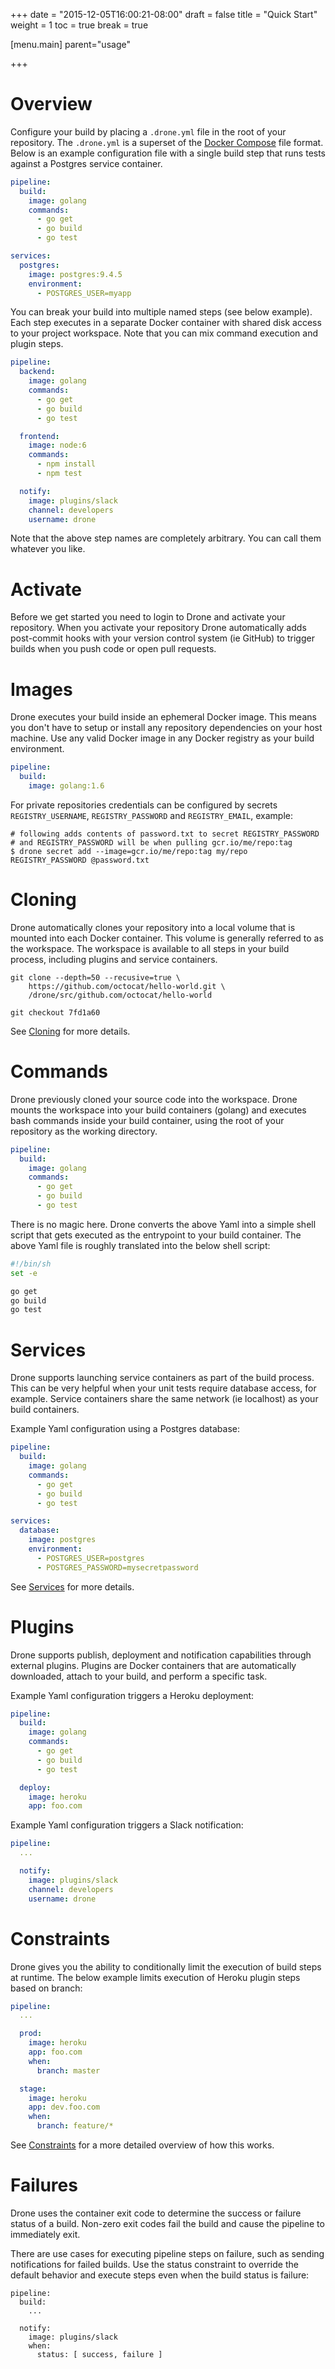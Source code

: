 +++
date = "2015-12-05T16:00:21-08:00"
draft = false
title = "Quick Start"
weight = 1
toc = true
break = true

[menu.main]
	parent="usage"

+++

# Overview

Configure your build by placing a `.drone.yml` file in the root of your repository. The `.drone.yml` is a superset of the [Docker Compose](https://docs.docker.com/compose/) file format. Below is an example configuration file with a single build step that runs tests against a Postgres service container.

```yaml
pipeline:
  build:
    image: golang
    commands:
      - go get
      - go build
      - go test

services:
  postgres:
    image: postgres:9.4.5
    environment:
      - POSTGRES_USER=myapp
```

You can break your build into multiple named steps (see below example). Each step executes in a separate Docker container with shared disk access to your project workspace. Note that you can mix command execution and plugin steps.

```yaml
pipeline:
  backend:
    image: golang
    commands:
      - go get
      - go build
      - go test

  frontend:
    image: node:6
    commands:
      - npm install
      - npm test

  notify:
    image: plugins/slack
    channel: developers
    username: drone
```

Note that the above step names are completely arbitrary. You can call them whatever you like.

# Activate

Before we get started you need to login to Drone and activate your repository. When you activate your repository Drone automatically adds post-commit hooks with your version control system (ie GitHub) to trigger builds when you push code or open pull requests.

# Images

Drone executes your build inside an ephemeral Docker image. This means you don't have to setup or install any repository dependencies on your host machine. Use any valid Docker image in any Docker registry as your build environment.

```yaml
pipeline:
  build:
    image: golang:1.6
```

For private repositories credentials can be configured by secrets
`REGISTRY_USERNAME`, `REGISTRY_PASSWORD` and `REGISTRY_EMAIL`, example:

```
# following adds contents of password.txt to secret REGISTRY_PASSWORD
# and REGISTRY_PASSWORD will be when pulling gcr.io/me/repo:tag
$ drone secret add --image=gcr.io/me/repo:tag my/repo REGISTRY_PASSWORD @password.txt
```

# Cloning

Drone automatically clones your repository into a local volume that is mounted into each Docker container. This volume is generally referred to as the workspace. The workspace is available to all steps in your build process, including plugins and service containers.

```
git clone --depth=50 --recusive=true \
    https://github.com/octocat/hello-world.git \
    /drone/src/github.com/octocat/hello-world

git checkout 7fd1a60
```

See [Cloning](../cloning) for more details.

# Commands

Drone previously cloned your source code into the workspace. Drone mounts the workspace into your build containers (golang) and executes bash commands inside your build container, using the root of your repository as the working directory.

```yaml
pipeline:
  build:
    image: golang
    commands:
      - go get
      - go build
      - go test
```

There is no magic here. Drone converts the above Yaml into a simple shell script that gets executed as the entrypoint to your build container. The above Yaml file is roughly translated into the below shell script:

```sh
#!/bin/sh
set -e

go get
go build
go test
```

# Services

Drone supports launching service containers as part of the build process. This can be very helpful when your unit tests require database access, for example. Service containers share the same network (ie localhost) as your build containers.

Example Yaml configuration using a Postgres database:

```yaml
pipeline:
  build:
    image: golang
    commands:
      - go get
      - go build
      - go test

services:
  database:
    image: postgres
    environment:
      - POSTGRES_USER=postgres
      - POSTGRES_PASSWORD=mysecretpassword
```

See [Services](../services) for more details.

# Plugins

Drone supports publish, deployment and notification capabilities through external plugins. Plugins are Docker containers that are automatically downloaded, attach to your build, and perform a specific task.

Example Yaml configuration triggers a Heroku deployment:

```yaml
pipeline:
  build:
    image: golang
    commands:
      - go get
      - go build
      - go test

  deploy:
    image: heroku
    app: foo.com
```

Example Yaml configuration triggers a Slack notification:

```yaml
pipeline:
  ...

  notify:
    image: plugins/slack
    channel: developers
    username: drone
```

# Constraints

Drone gives you the ability to conditionally limit the execution of build steps at runtime. The below example limits execution of Heroku plugin steps based on branch:

```yaml
pipeline:
  ...

  prod:
    image: heroku
    app: foo.com
    when:
      branch: master

  stage:
    image: heroku
    app: dev.foo.com
    when:
      branch: feature/*
```

See [Constraints](../constraints) for a more detailed overview of how this works.

# Failures

Drone uses the container exit code to determine the success or failure status of a build. Non-zero exit codes fail the build and cause the pipeline to immediately exit.

There are use cases for executing pipeline steps on failure, such as sending notifications for failed builds. Use the status constraint to override the default behavior and execute steps even when the build status is failure:

```
pipeline:
  build:
    ...

  notify:
    image: plugins/slack
    when:
      status: [ success, failure ]
```
